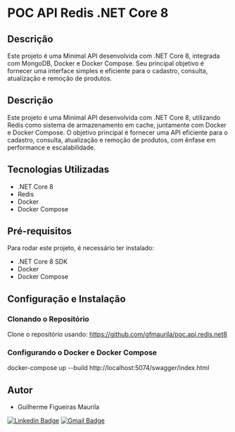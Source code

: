 # POC API  Redis .NET Core 8

## Descrição
Este projeto é uma Minimal API desenvolvida com .NET Core 8, integrada com MongoDB, Docker e Docker Compose. Seu principal objetivo é fornecer uma interface simples e eficiente para o cadastro, consulta, atualização e remoção de produtos.

## Descrição
Este projeto é uma Minimal API desenvolvida com .NET Core 8, utilizando Redis como sistema de armazenamento em cache, juntamente com Docker e Docker Compose. O objetivo principal é fornecer uma API eficiente para o cadastro, consulta, atualização e remoção de produtos, com ênfase em performance e escalabilidade.

## Tecnologias Utilizadas
- .NET Core 8
- Redis
- Docker
- Docker Compose

## Pré-requisitos
Para rodar este projeto, é necessário ter instalado:
- .NET Core 8 SDK
- Docker
- Docker Compose

## Configuração e Instalação

### Clonando o Repositório
Clone o repositório usando: https://github.com/gfmaurila/poc.api.redis.net8

### Configurando o Docker e Docker Compose
docker-compose up --build
http://localhost:5074/swagger/index.html

## Autor

- Guilherme Figueiras Maurila

[![Linkedin Badge](https://img.shields.io/badge/-Guilherme_Figueiras_Maurila-blue?style=flat-square&logo=Linkedin&logoColor=white&link=https://www.linkedin.com/in/guilherme-maurila)](https://www.linkedin.com/in/guilherme-maurila)
[![Gmail Badge](https://img.shields.io/badge/-gfmaurila@gmail.com-c14438?style=flat-square&logo=Gmail&logoColor=white&link=mailto:gfmaurila@gmail.com)](mailto:gfmaurila@gmail.com)

